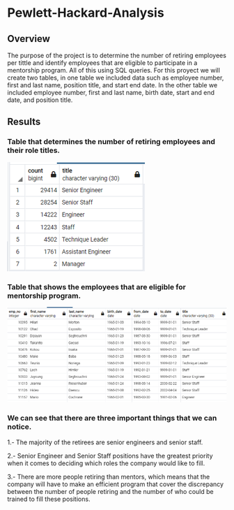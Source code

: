 # Pewlett-Hackard-Analysis

## Overview

The purpose of the project is to determine the number of retiring employees per tittle and identify employees that are eligible to participate in a mentorship program. All of this using SQL queries. For this proyect we will create two tables, in one table we included data such as employee number, first and last name, position title, and start end date. In the other table we included employee number, first and last name, birth date, start and end date, and position title.

## Results

### Table that determines the number of retiring employees and their role titles.
![Results](Resources/retiring_titles.PNG)

### Table that shows the employees that are eligible for mentorship program.
![Results](Resources/mentorship_eligibility.PNG)


### We can see that there are three important things that we can notice. 

1.- The majority of the retirees are senior engineers and senior staff.

2.- Senior Engineer and Senior Staff positions have the greatest priority when it comes to deciding which roles the company would like to fill.

3.- There are more people retiring than mentors, which means that the company will have to make an efficient program that cover the discrepancy between the number of people retiring and the number of who could be trained to fill these positions.





